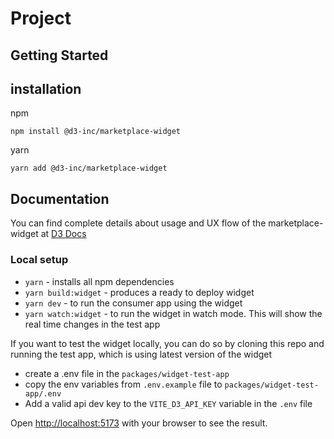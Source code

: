# Project

## Getting Started

## installation

npm

`npm install @d3-inc/marketplace-widget`

yarn

`yarn add @d3-inc/marketplace-widget`

## Documentation

You can find complete details about usage and UX flow of the marketplace-widget at [D3 Docs](https://docs.d3.app/channel-partner-integrations/d3-embed)

### Local setup

- `yarn` - installs all npm dependencies
- `yarn build:widget` - produces a ready to deploy widget
- `yarn dev` - to run the consumer app using the widget
- `yarn watch:widget` - to run the widget in watch mode. This will show the real time changes in the test app

If you want to test the widget locally, you can do so by cloning this repo and running the test app, which is using latest version of the widget

- create a .env file in the `packages/widget-test-app`
- copy the env variables from `.env.example` file to `packages/widget-test-app/.env`
- Add a valid api dev key to the `VITE_D3_API_KEY` variable in the `.env` file

Open [http://localhost:5173](http://localhost:5173) with your browser to see the result.
